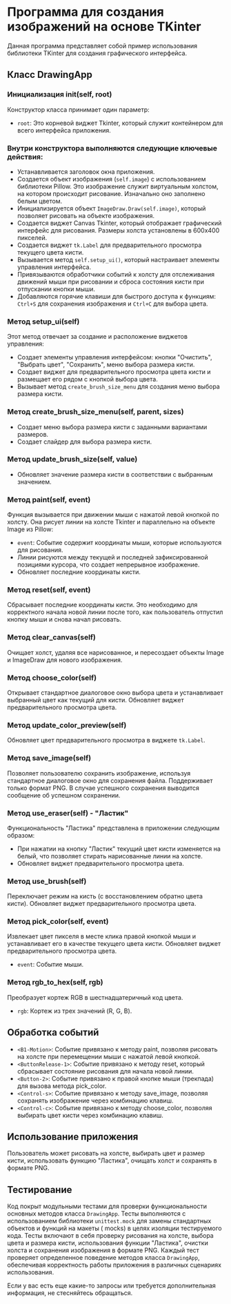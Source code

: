 # Программа для создания изображений на основе TKinter

Данная программа представляет собой пример использования библиотеки TKinter для создания графического интерфейса.

## Класс DrawingApp

### Инициализация __init__(self, root)

Конструктор класса принимает один параметр:

- `root`: Это корневой виджет Tkinter, который служит контейнером для всего интерфейса приложения.

### Внутри конструктора выполняются следующие ключевые действия:

- Устанавливается заголовок окна приложения.
- Создается объект изображения (`self.image`) с использованием библиотеки Pillow. Это изображение служит виртуальным
  холстом, на котором происходит рисование. Изначально оно заполнено белым цветом.
- Инициализируется объект `ImageDraw.Draw(self.image)`, который позволяет рисовать на объекте изображения.
- Создается виджет Canvas Tkinter, который отображает графический интерфейс для рисования. Размеры холста установлены в
  600x400 пикселей.
- Создается виджет `tk.Label` для предварительного просмотра текущего цвета кисти.
- Вызывается метод `self.setup_ui()`, который настраивает элементы управления интерфейса.
- Привязываются обработчики событий к холсту для отслеживания движений мыши при рисовании и сброса состояния кисти
  при отпускании кнопки мыши.
- Добавляются горячие клавиши для быстрого доступа к функциям: `Ctrl+S` для сохранения изображения и `Ctrl+C` для выбора цвета.

### Метод setup_ui(self)

Этот метод отвечает за создание и расположение виджетов управления:

- Создает элементы управления интерфейсом: кнопки "Очистить", "Выбрать цвет", "Сохранить", меню выбора размера кисти.
- Создает виджет для предварительного просмотра цвета кисти и размещает его рядом с кнопкой выбора цвета.
- Вызывает метод `create_brush_size_menu` для создания меню выбора размера кисти.

### Метод create_brush_size_menu(self, parent, sizes)

- Создает меню выбора размера кисти с заданными вариантами размеров.
- Создает слайдер для выбора размера кисти.

### Метод update_brush_size(self, value)

- Обновляет значение размера кисти в соответствии с выбранным значением.

### Метод paint(self, event)

Функция вызывается при движении мыши с нажатой левой кнопкой по холсту. Она рисует линии на холсте Tkinter и параллельно
на объекте Image из Pillow:

- `event`: Событие содержит координаты мыши, которые используются для рисования.
- Линии рисуются между текущей и последней зафиксированной позициями курсора, что создает непрерывное изображение.
- Обновляет последние координаты кисти.

### Метод reset(self, event)

Сбрасывает последние координаты кисти.
Это необходимо для корректного начала новой линии после того, как пользователь отпустил кнопку мыши и снова начал
рисовать.

### Метод clear_canvas(self)

Очищает холст, удаляя все нарисованное, и пересоздает объекты Image и ImageDraw для нового изображения.

### Метод choose_color(self)

Открывает стандартное диалоговое окно выбора цвета и устанавливает выбранный цвет как текущий для кисти.
Обновляет виджет предварительного просмотра цвета.

### Метод update_color_preview(self)

Обновляет цвет предварительного просмотра в виджете `tk.Label`.

### Метод save_image(self)

Позволяет пользователю сохранить изображение, используя стандартное диалоговое окно для сохранения файла.
Поддерживает только формат PNG. В случае успешного сохранения выводится сообщение об успешном сохранении.

### Метод use_eraser(self) - "Ластик"

Функциональность "Ластика" представлена в приложении следующим образом:

- При нажатии на кнопку "Ластик" текущий цвет кисти изменяется на белый, что позволяет стирать нарисованные линии на
  холсте.
- Обновляет виджет предварительного просмотра цвета.

### Метод use_brush(self)

Переключает режим на кисть (с восстановлением обратно цвета кисти).
Обновляет виджет предварительного просмотра цвета.

### Метод pick_color(self, event)

Извлекает цвет пикселя в месте клика правой кнопкой мыши и устанавливает его в качестве текущего цвета кисти.
Обновляет виджет предварительного просмотра цвета.

- `event`: Событие мыши.

### Метод rgb_to_hex(self, rgb)

Преобразует кортеж RGB в шестнадцатеричный код цвета.

- `rgb`: Кортеж из трех значений (R, G, B).

## Обработка событий

- `<B1-Motion>`: Событие привязано к методу paint, позволяя рисовать на холсте при перемещении мыши с нажатой левой
  кнопкой.
- `<ButtonRelease-1>`: Событие привязано к методу reset, который сбрасывает состояние рисования для начала новой линии.
- `<Button-2>`: Событие привязано к правой кнопке мыши (трекпада) для вызова метода pick_color.
- `<Control-s>`: Событие привязано к методу save_image, позволяя сохранять изображение через комбинацию клавиш.
- `<Control-c>`: Событие привязано к методу choose_color, позволяя выбирать цвет кисти через комбинацию клавиш.

## Использование приложения

Пользователь может рисовать на холсте, выбирать цвет и размер кисти, использовать функцию "Ластика", очищать холст и
сохранять в формате PNG.

## Тестирование

Код покрыт модульными тестами для проверки функциональности основных методов класса `DrawingApp`.
Тесты выполняются с использованием библиотеки `unittest.mock` для замены стандартных объектов и функций на макеты (
mocks) в целях изоляции тестируемого кода.
Тесты включают в себя проверку рисования на холсте, выбора цвета и размера кисти, использования функции "Ластика",
очистки холста и сохранения изображения в формате PNG.
Каждый тест проверяет определенное поведение методов класса `DrawingApp`, обеспечивая корректность работы приложения в
различных сценариях использования.

Если у вас есть еще какие-то запросы или требуется дополнительная информация, не стесняйтесь обращаться.
